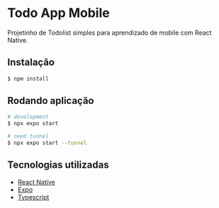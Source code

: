 # Todo App Mobile

Projetinho de Todolist simples para aprendizado de mobile com React Native.

## Instalação

```bash
$ npm install
```

## Rodando aplicação

```bash
# development
$ npx expo start

# need tunnel
$ npx expo start --tunnel
```

## Tecnologias utilizadas
- [React Native](https://reactnative.dev/)
- [Expo](https://expo.dev/)
- [Typescript](https://www.typescriptlang.org/)
